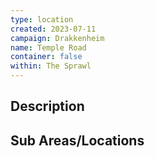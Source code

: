 ```yaml
---
type: location
created: 2023-07-11
campaign: Drakkenheim
name: Temple Road
container: false
within: The Sprawl
---
```


## Description


## Sub Areas/Locations

<!-- QueryToSerialize: LIST FROM "DND - Drakkenheim/Locations" WHERE within = "Temple Road" -->

